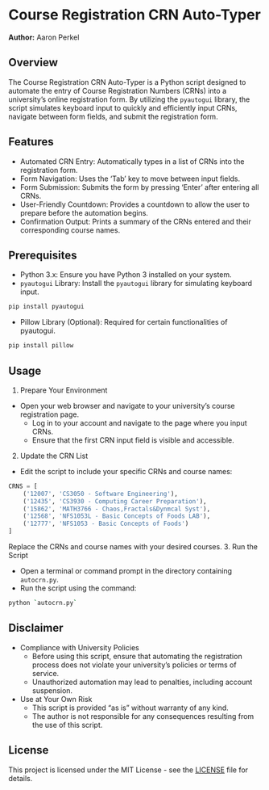 # Course Registration CRN Auto-Typer
**Author:** Aaron Perkel

## Overview
The Course Registration CRN Auto-Typer is a Python script designed to automate the entry of Course Registration Numbers (CRNs) into a university’s online registration form. By utilizing the `pyautogui` library, the script simulates keyboard input to quickly and efficiently input CRNs, navigate between form fields, and submit the registration form.

## Features
- Automated CRN Entry: Automatically types in a list of CRNs into the registration form.
- Form Navigation: Uses the ‘Tab’ key to move between input fields.
- Form Submission: Submits the form by pressing ‘Enter’ after entering all CRNs.
- User-Friendly Countdown: Provides a countdown to allow the user to prepare before the automation begins.
- Confirmation Output: Prints a summary of the CRNs entered and their corresponding course names.

 ## Prerequisites
- Python 3.x: Ensure you have Python 3 installed on your system.
- `pyautogui` Library: Install the `pyautogui` library for simulating keyboard input.
 ```bash
pip install pyautogui
```
- Pillow Library (Optional): Required for certain functionalities of pyautogui.
 ```bash
pip install pillow
```

## Usage
1. Prepare Your Environment
  -	Open your web browser and navigate to your university’s course registration page.
	- Log in to your account and navigate to the page where you input CRNs.
	- Ensure that the first CRN input field is visible and accessible.
2. Update the CRN List
  - Edit the script to include your specific CRNs and course names:
  ```python
  CRNS = [
      ('12007', 'CS3050 - Software Engineering'),
      ('12435', 'CS3930 - Computing Career Preparation'),
      ('15862', 'MATH3766 - Chaos,Fractals&Dynmcal Syst'),
      ('12568', 'NFS1053L - Basic Concepts of Foods LAB'),
      ('12777', 'NFS1053 - Basic Concepts of Foods')
  ]
  ```
Replace the CRNs and course names with your desired courses.
3. Run the Script
  - Open a terminal or command prompt in the directory containing `autocrn.py`.
  - Run the script using the command:
  ```bash
  python `autocrn.py`
  ```
## Disclaimer
- Compliance with University Policies
	- Before using this script, ensure that automating the registration process does not violate your university’s policies or terms of service.
	- Unauthorized automation may lead to penalties, including account suspension.
- Use at Your Own Risk
	- This script is provided “as is” without warranty of any kind.
	- The author is not responsible for any consequences resulting from the use of this script.

## License
This project is licensed under the MIT License - see the [LICENSE](LICENSE) file for details.
